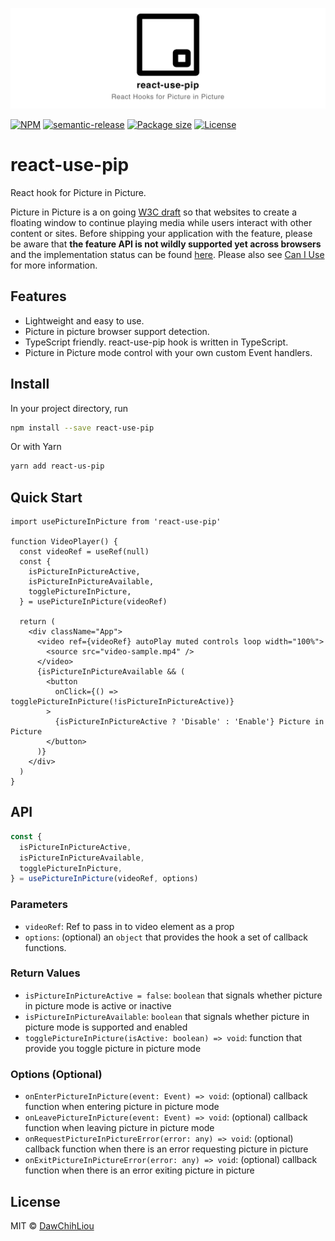 [![react-use-pip](./banner.png)](https://github.com/DawChihLiou/react-use-pip)

[![NPM](https://img.shields.io/npm/v/react-use-pip.svg)](https://www.npmjs.com/package/react-use-pip)
[![semantic-release](https://img.shields.io/badge/%20%20%F0%9F%93%A6%F0%9F%9A%80-semantic--release-e10079.svg)](https://github.com/semantic-release/semantic-release)
[![Package size](https://badgen.net/bundlephobia/minzip/react-use-pip)](https://bundlephobia.com/result?p=react-use-pip)
[![License](https://badgen.net/npm/license/swr)](https://badgen.net/npm/license/react-use-pip)

# react-use-pip

React hook for Picture in Picture.

Picture in Picture is a on going [W3C draft](https://w3c.github.io/picture-in-picture/) so that websites to create a floating window to continue playing media while users interact with other content or sites. Before shipping your application with the feature, please be aware that **the feature API is not wildly supported yet across browsers** and the implementation status can be found [here](https://github.com/w3c/picture-in-picture/blob/master/implementation-status.md). Please also see [Can I Use](https://caniuse.com/#feat=picture-in-picture) for more information.

## Features

- Lightweight and easy to use.
- Picture in picture browser support detection.
- TypeScript friendly. react-use-pip hook is written in TypeScript.
- Picture in Picture mode control with your own custom Event handlers.

## Install

In your project directory, run

```bash
npm install --save react-use-pip
```

Or with Yarn

```bash
yarn add react-us-pip
```

## Quick Start

```tsx
import usePictureInPicture from 'react-use-pip'

function VideoPlayer() {
  const videoRef = useRef(null)
  const {
    isPictureInPictureActive,
    isPictureInPictureAvailable,
    togglePictureInPicture,
  } = usePictureInPicture(videoRef)

  return (
    <div className="App">
      <video ref={videoRef} autoPlay muted controls loop width="100%">
        <source src="video-sample.mp4" />
      </video>
      {isPictureInPictureAvailable && (
        <button
          onClick={() => togglePictureInPicture(!isPictureInPictureActive)}
        >
          {isPictureInPictureActive ? 'Disable' : 'Enable'} Picture in Picture
        </button>
      )}
    </div>
  )
}
```

## API

```ts
const {
  isPictureInPictureActive,
  isPictureInPictureAvailable,
  togglePictureInPicture,
} = usePictureInPicture(videoRef, options)
```

### Parameters

- `videoRef`: Ref to pass in to video element as a prop
- `options`: (optional) an `object` that provides the hook a set of callback functions.

### Return Values

- `isPictureInPictureActive = false`: `boolean` that signals whether picture in picture mode is active or inactive
- `isPictureInPictureAvailable`: `boolean` that signals whether picture in picture mode is supported and enabled
- `togglePictureInPicture(isActive: boolean) => void`: function that provide you toggle picture in picture mode

### Options (Optional)

- `onEnterPictureInPicture(event: Event) => void`: (optional) callback function when entering picture in picture mode
- `onLeavePictureInPicture(event: Event) => void`: (optional) callback function when leaving picture in picture mode
- `onRequestPictureInPictureError(error: any) => void`: (optional) callback function when there is an error requesting picture in picture
- `onExitPictureInPictureError(error: any) => void`: (optional) callback function when there is an error exiting picture in picture

## License

MIT © [DawChihLiou](https://github.com/DawChihLiou)
